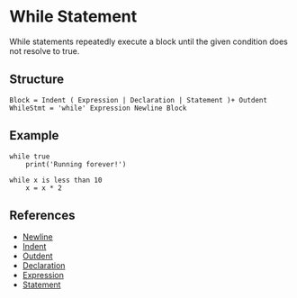 # While Statement

While statements repeatedly execute a block until the given condition does not resolve to true.

## Structure
```grammar
Block = Indent ( Expression | Declaration | Statement )+ Outdent
WhileStmt = 'while' Expression Newline Block
```

## Example
```syntek
while true
	print('Running forever!')

while x is less than 10
	x = x * 2
```

## References
- [Newline](/spec/grammar/lexical-grammar.html#newline)
- [Indent](/spec/grammar/lexical-grammar.html#indent)
- [Outdent](/spec/grammar/lexical-grammar.html#outdent)
- [Declaration](/spec/grammar/declarations/)
- [Expression](/spec/grammar/expressions/)
- [Statement](/spec/grammar/statements/)
